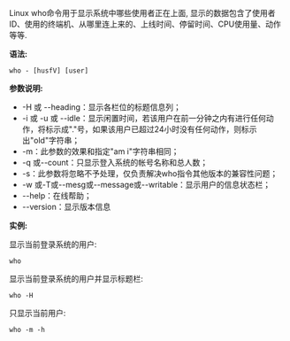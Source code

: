 Linux who命令用于显示系统中哪些使用者正在上面, 显示的数据包含了使用者ID、使用的终端机、从哪里连上来的、上线时间、停留时间、CPU使用量、动作等等.

**语法:**

```
who - [husfV] [user]
```

**参数说明:**

- -H 或 --heading：显示各栏位的标题信息列；
- -i 或 -u 或 --idle：显示闲置时间，若该用户在前一分钟之内有进行任何动作，将标示成"."号，如果该用户已超过24小时没有任何动作，则标示出"old"字符串；
- -m：此参数的效果和指定"am i"字符串相同；
- -q 或--count：只显示登入系统的帐号名称和总人数；
- -s：此参数将忽略不予处理，仅负责解决who指令其他版本的兼容性问题；
- -w 或-T或--mesg或--message或--writable：显示用户的信息状态栏；
- --help：在线帮助；
- --version：显示版本信息

**实例:**

显示当前登录系统的用户:

```
who
```

显示当前登录系统的用户并显示标题栏:

```
who -H
```

只显示当前用户:

```
who -m -h 
```

